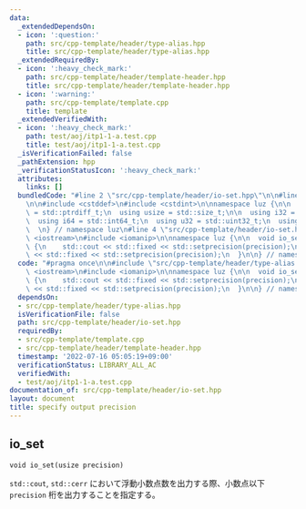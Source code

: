 ```yaml
---
data:
  _extendedDependsOn:
  - icon: ':question:'
    path: src/cpp-template/header/type-alias.hpp
    title: src/cpp-template/header/type-alias.hpp
  _extendedRequiredBy:
  - icon: ':heavy_check_mark:'
    path: src/cpp-template/header/template-header.hpp
    title: src/cpp-template/header/template-header.hpp
  - icon: ':warning:'
    path: src/cpp-template/template.cpp
    title: template
  _extendedVerifiedWith:
  - icon: ':heavy_check_mark:'
    path: test/aoj/itp1-1-a.test.cpp
    title: test/aoj/itp1-1-a.test.cpp
  _isVerificationFailed: false
  _pathExtension: hpp
  _verificationStatusIcon: ':heavy_check_mark:'
  attributes:
    links: []
  bundledCode: "#line 2 \"src/cpp-template/header/io-set.hpp\"\n\n#line 2 \"src/cpp-template/header/type-alias.hpp\"\
    \n\n#include <cstddef>\n#include <cstdint>\n\nnamespace luz {\n\n  using isize\
    \ = std::ptrdiff_t;\n  using usize = std::size_t;\n\n  using i32 = std::int32_t;\n\
    \  using i64 = std::int64_t;\n  using u32 = std::uint32_t;\n  using u64 = std::uint64_t;\n\
    \  \n} // namespace luz\n#line 4 \"src/cpp-template/header/io-set.hpp\"\n\n#include\
    \ <iostream>\n#include <iomanip>\n\nnamespace luz {\n\n  void io_set(usize precision)\
    \ {\n    std::cout << std::fixed << std::setprecision(precision);\n    std::cerr\
    \ << std::fixed << std::setprecision(precision);\n  }\n\n} // namespace luz\n"
  code: "#pragma once\n\n#include \"src/cpp-template/header/type-alias.hpp\"\n\n#include\
    \ <iostream>\n#include <iomanip>\n\nnamespace luz {\n\n  void io_set(usize precision)\
    \ {\n    std::cout << std::fixed << std::setprecision(precision);\n    std::cerr\
    \ << std::fixed << std::setprecision(precision);\n  }\n\n} // namespace luz\n"
  dependsOn:
  - src/cpp-template/header/type-alias.hpp
  isVerificationFile: false
  path: src/cpp-template/header/io-set.hpp
  requiredBy:
  - src/cpp-template/template.cpp
  - src/cpp-template/header/template-header.hpp
  timestamp: '2022-07-16 05:05:19+09:00'
  verificationStatus: LIBRARY_ALL_AC
  verifiedWith:
  - test/aoj/itp1-1-a.test.cpp
documentation_of: src/cpp-template/header/io-set.hpp
layout: document
title: specify output precision
---
```


## io_set
```
void io_set(usize precision)
```

`std::cout`, `std::cerr` において浮動小数点数を出力する際、小数点以下 `precision` 桁を出力することを指定する。
